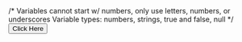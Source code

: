 <!DOCTYPE html>
<html>
/*
Variables cannot start w/ numbers, only use letters, numbers, or underscores
Variable types: numbers, strings, true and false, null
*/
<head>
</head>
<body>

<script type="text/javascript">
  
  var x = 23;
  var pasion = "text string here \"this is in quotes\"";
  var love = 30;
  
  function funky (){
	  alert ("alert box");}
  
  document.write("  This is all I should see! ");
  document.write( x );
  document.write( love );
  
  function todaysAmbassadors (x){
   	alert ("Today We are featuring: " + x);}

todaysAmbassadors ("Ben");
todaysAmbassadors ("Teri");
todaysAmbassadors ("Mohamad");

function calculate(a,b) {
		var c = a+b;
		return c;
	}
  
document.write(calculate(4,7));
  
 function doFirst(){
		document.write("I am first YO!");
	}
function doSecond(){
		document.write("second friggin one you wak arsonal of 			deep knowlege!");
	}
function start () {
		doFirst ();
		doSecond ();
	}
start();

</script>

<form>
<input type="button" value="Click Here" onclick="funky();">
</form>
</body>

</html>
